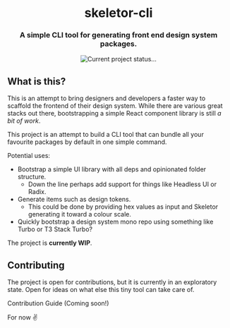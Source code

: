 <div align="center">
  <h1>skeletor-cli</h1>
  <h3>A simple CLI tool for generating front end design system packages.</h3>
  <img src="https://img.shields.io/badge/status-%F0%9F%9A%A7%20wip-yellow" alt="Current project status..." />
</div>

## What is this?
This is an attempt to bring designers and developers a faster way to scaffold the frontend of their design system. While there are various great stacks out there, bootstrapping a simple React component library is still _a bit of work_.

This project is an attempt to build a CLI tool that can bundle all your favourite packages by default in one simple command.

Potential uses:
- Bootstrap a simple UI library with all deps and opinionated folder structure.
  - Down the line perhaps add support for things like Headless UI or Radix.
- Generate items such as design tokens.
  - This could be done by providing hex values as input and Skeletor generating it toward a colour scale.
- Quickly bootstrap a design system mono repo using something like Turbo or T3 Stack Turbo?

The project is **currently WIP**. 


## Contributing
The project is open for contributions, but it is currently in an exploratory state. Open for ideas on what else this tiny tool can take care of.

Contribution Guide (Coming soon!)

For now ✌️